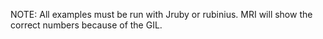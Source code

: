NOTE: All examples must be run with Jruby or rubinius. MRI will show the
correct numbers because of the GIL.

